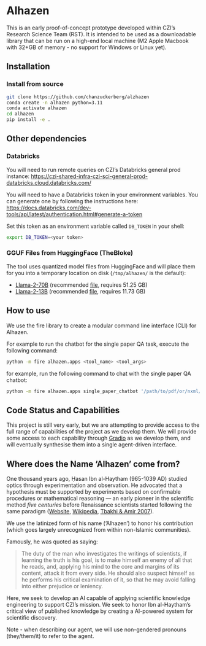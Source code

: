 # Alhazen

<!-- WARNING: THIS FILE WAS AUTOGENERATED! DO NOT EDIT! -->

This is an early proof-of-concept prototype developed within CZI’s
Research Science Team (RST). It is intended to be used as a downloadable
library that can be run on a high-end local machine (M2 Apple Macbook
with 32+GB of memory - no support for Windows or Linux yet).

## Installation

### Install from source

``` bash
git clone https://github.com/chanzuckerberg/alzhazen
conda create -n alhazen python=3.11
conda activate alhazen
cd alhazen
pip install -e .
```

## Other dependencies

### Databricks

You will need to run remote queries on CZI’s Databricks general prod
instance:
<https://czi-shared-infra-czi-sci-general-prod-databricks.cloud.databricks.com/>

You will need to have a Databricks token in your environment variables.
You can generate one by following the instructions here:
<https://docs.databricks.com/dev-tools/api/latest/authentication.html#generate-a-token>

Set this token as an environment variable called `DB_TOKEN` in your
shell:

``` bash
export DB_TOKEN=<your token>
```

### GGUF Files from HuggingFace (TheBloke)

The tool uses quantized model files from HuggingFace and will place them
for you into a temporary location on disk (`/tmp/alhazen/` is the
default):

- [Llama-2-70B](https://huggingface.co/TheBloke/Llama-2-70B-chat-GGUF)
  (recommended
  [file](https://huggingface.co/TheBloke/Llama-2-70B-chat-GGUF/blob/main/llama-2-70b-chat.Q5_K_M.gguf),
  requires 51.25 GB)
- [Llama-2-13B](https://huggingface.co/TheBloke/Llama-2-13B-chat-GGUF)
  (recommended
  [file](https://huggingface.co/TheBloke/Llama-2-13B-chat-GGUF/blob/main/llama-2-13b-chat.Q5_K_M.gguf),
  requires 11.73 GB)

## How to use

We use the fire library to create a modular command line interface (CLI)
for Alhazen.

For example to run the chatbot for the single paper QA task, execute the
following command:

``` bash
python -m fire alhazen.apps <tool_name> <tool_args>
```

for example, run the following command to chat with the single paper QA
chatbot:

``` bash
python -m fire alhazen.apps single_paper_chatbot '/path/to/pdf/or/nxml/files/' 'mistral-7b-instruct'`
```

## Code Status and Capabilities

This project is still very early, but we are attempting to provide
access to the full range of capabilities of the project as we develop
them. We will provide some access to each capability through
[Gradio](https://gradio.app/) as we develop them, and will eventually
synthesise them into a single agent-driven interface.

## Where does the Name ‘Alhazen’ come from?

One thousand years ago, Ḥasan Ibn al-Haytham (965-1039 AD) studied
optics through experimentation and observation. He advocated that a
hypothesis must be supported by experiments based on confirmable
procedures or mathematical reasoning — an early pioneer in the
scientific method *five centuries* before Renaissance scientists started
following the same paradigm ([Website](https://www.ibnalhaytham.com/),
[Wikipedia](https://en.wikipedia.org/wiki/Ibn_al-Haytham), [Tbakhi &
Amir 2007](https://www.ncbi.nlm.nih.gov/pmc/articles/PMC6074172/)).

We use the latinized form of his name (‘Alhazen’) to honor his
contribution (which goes largely unrecognized from within non-Islamic
communities).

Famously, he was quoted as saying:

> The duty of the man who investigates the writings of scientists, if
> learning the truth is his goal, is to make himself an enemy of all
> that he reads, and, applying his mind to the core and margins of its
> content, attack it from every side. He should also suspect himself as
> he performs his critical examination of it, so that he may avoid
> falling into either prejudice or leniency.

Here, we seek to develop an AI capable of applying scientific knowledge
engineering to support CZI’s mission. We seek to honor Ibn al-Haytham’s
critical view of published knowledge by creating a AI-powered system for
scientific discovery.

Note - when describing our agent, we will use non-gendered pronouns
(they/them/it) to refer to the agent.
